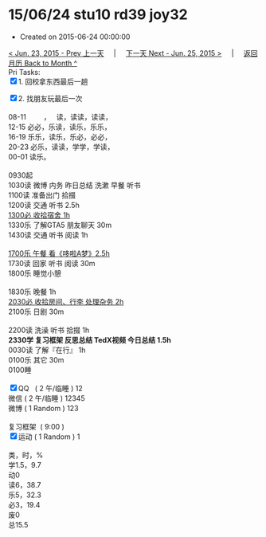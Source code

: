 # 15/06/24 stu10 rd39 joy32

- Created on 2015-06-24 00:00:00

[< Jun. 23, 2015 - Prev 上一天](_archived/lifelogs/2015/06/d23.md) &nbsp; &nbsp; | &nbsp; &nbsp; [下一天 Next - Jun. 25, 2015 >](_archived/lifelogs/2015/06/d25.md) &nbsp; &nbsp; |  &nbsp; &nbsp; [返回月历 Back to Month ^](_archived/lifelogs/2015/06/index.md)
<br/>Pri Tasks:</strong><br clear="none"/><input type="checkbox" checked="true" />1. 回校拿东西最后一趟</div><div><input type="checkbox" checked="true" />2. 找朋友玩最后一次</div><div><div><br clear="none"/></div>08-11         ，   读，读读，读读，</div><div>12-15 必必，乐读，读乐，乐乐，</div><div>16-19 乐乐，读乐，乐必，必必，</div><div>20-23 必乐，读读，学学，学读，</div><div>00-01 读乐。</div><div><div><br clear="none"/></div>0930起<br clear="none"/>1030读 微博 内务 昨日总结 洗漱 早餐 听书</div><div>1100读 准备出门 拾掇</div><div>1200读 交通 听书 2.5h</div><div><u>1300必 收拾宿舍 1h</u></div><div>1330乐 了解GTA5 朋友聊天 30m</div><div>1430读 交通 听书 阅读 1h</div><div><br/></div><div><u>1700乐 午餐 看《哆啦A梦》2.5h</u></div><div>1730读 回家 听书 阅读 30m</div><div>1800乐 睡觉小憩</div><div><br/></div><div>1830乐 晚餐 1h</div><div><u>2030必 收拾房间、行李 处理杂务 2h</u></div><div>2100乐 日剧 30m</div><div><br clear="none"/></div><div>2200读 洗澡 听书 拾掇 1h</div><div><b>2330学 复习框架 反思总结 TedX视频 今日总结 1.5h</b></div><div>0030读 了解『在行』 1h</div><div>0100乐 其它 30m</div><div>0100睡</div><div><br clear="none"/></div><div><input type="checkbox" checked="true" />QQ   ( 2 午/临睡 ) 12<br clear="none"/><en-todo/>微信 ( 2 午/临睡 ) 12345</div><div><en-todo/>微博 ( 1 Random ) 123</div><div><br clear="none"/></div><div><en-todo/>复习框架  ( 9:00 ) <br clear="none"/></div><div><input type="checkbox" checked="true" />运动 ( 1 Random ) 1</div><div><div><br clear="none"/></div>类，时，%<br clear="none"/>学1.5，9.7<br clear="none"/>动0<br clear="none"/>读6，38.7<br clear="none"/>乐5，32.3<br clear="none"/>必3，19.4<br clear="none"/>废0<br clear="none"/>总15.5</div>
